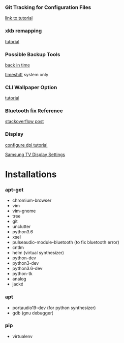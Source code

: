 ### Git Tracking for Configuration Files
[link to tutorial](https://developer.atlassian.com/blog/2016/02/best-way-to-store-dotfiles-git-bare-repo/)

### xkb remapping
[tutorial](https://www.linux.com/learn/hacking-your-linux-keyboard-xkb)

### Possible Backup Tools
[back in time](https://github.com/bit-team/backintime)

[timeshift](https://github.com/teejee2008/timeshift) system only

### CLI Wallpaper Option
[tutorial](https://unix.stackexchange.com/questions/275266/randomly-cycle-different-wallpapers-on-each-monitor)

### Bluetooth fix Reference
[stackoverflow post](https://askubuntu.com/questions/801404/bluetooth-connection-failed-blueman-bluez-errors-dbusfailederror-protocol-no)

### Display
[configure dpi tutorial](http://blog.mlindgren.ca/entry/2015/02/21/configuring-dpi-in-lubuntu-slash-lxde/)

[Samsung TV Display Settings](https://medium.com/@keredson/using-the-samsung-mu6300-40-4k-tv-as-a-computer-monitor-8582390bb824)

# Installations

### apt-get
* chromium-browser
* vim
* vim-gnome
* tree
* git
* unclutter
* python3.6
* xsel
* pulseaudio-module-bluetooth (to fix bluetooth error)
* cntlm
* helm (virtual synthesizer)
* python-dev
* python3-dev
* python3.6-dev
* python-tk
* analog
* jackd

### apt
* portaudio19-dev (for python synthesizer)
* gdb (gnu debugger)

### pip
* virtualenv
